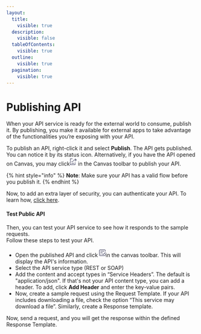 ```yaml
---
layout:
  title:
    visible: true
  description:
    visible: false
  tableOfContents:
    visible: true
  outline:
    visible: true
  pagination:
    visible: true
---
```


# Publishing API

When your API service is ready for the external world to consume, publish it. By publishing, you make it available for external apps to take advantage of the functionalities you’re exposing with your API.

To publish an API, right-click it and select **Publish**. The API gets published. You can notice it by its status icon. Alternatively, if you have the API opened on Canvas, you may click![](../../../.gitbook/assets/Publish.png) in the Canvas toolbar to publish your API.

{% hint style="info" %}
**Note**: Make sure your API has a valid flow before you publish it.
{% endhint %}

Now, to add an extra layer of security, you can authenticate your API. To learn how, [click here](api-authentication.md).

#### Test  Public API <a href="#test-api" id="test-api"></a>

Then, you can test your API service to see how it responds to the sample requests.\
Follow these steps to test your API.

* Open the published API and click ![](<../../../.gitbook/assets/Test API.png>)in the canvas toolbar. This will display the API's information.
* Select the API service type (REST or SOAP)
* Add the content and accept types in “Service Headers”.  The default is "application/json". If that's not your API content type, you can add a header. To add, click **Add Header** and enter the key-value pairs.
* Now, create a sample request using the Request Template. If your API includes downloading a file, check the option “This service may download a file”. Similarly, create a Response template.&#x20;

Now, send a request, and you will get the response within the defined Response Template.
